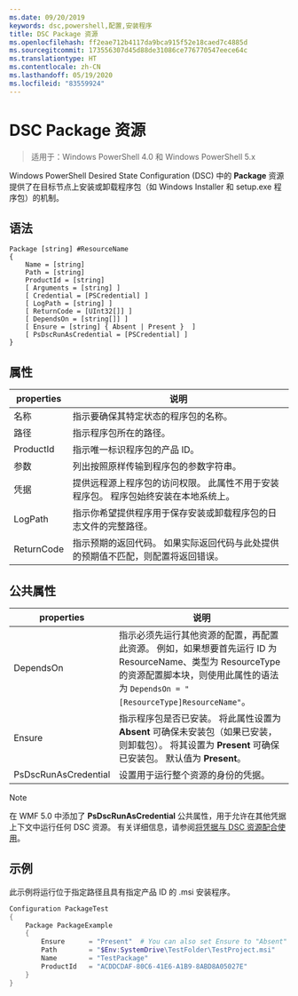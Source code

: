 ```yaml
---
ms.date: 09/20/2019
keywords: dsc,powershell,配置,安装程序
title: DSC Package 资源
ms.openlocfilehash: ff2eae712b4117da9bca915f52e18caed7c4885d
ms.sourcegitcommit: 173556307d45d88de31086ce776770547eece64c
ms.translationtype: HT
ms.contentlocale: zh-CN
ms.lasthandoff: 05/19/2020
ms.locfileid: "83559924"
---
```

# <a name="dsc-package-resource"></a>DSC Package 资源

> 适用于：Windows PowerShell 4.0 和 Windows PowerShell 5.x

Windows PowerShell Desired State Configuration (DSC) 中的 **Package** 资源提供了在目标节点上安装或卸载程序包（如 Windows Installer 和 setup.exe 程序包）的机制。

## <a name="syntax"></a>语法

```Syntax
Package [string] #ResourceName
{
    Name = [string]
    Path = [string]
    ProductId = [string]
    [ Arguments = [string] ]
    [ Credential = [PSCredential] ]
    [ LogPath = [string] ]
    [ ReturnCode = [UInt32[]] ]
    [ DependsOn = [string[]] ]
    [ Ensure = [string] { Absent | Present }  ]
    [ PsDscRunAsCredential = [PSCredential] ]
}
```

## <a name="properties"></a>属性

|properties |说明 |
|---|---|
|名称 |指示要确保其特定状态的程序包的名称。 |
|路径 |指示程序包所在的路径。 |
|ProductId |指示唯一标识程序包的产品 ID。 |
|参数 |列出按照原样传输到程序包的参数字符串。 |
|凭据 |提供远程源上程序包的访问权限。 此属性不用于安装程序包。 程序包始终安装在本地系统上。 |
|LogPath |指示你希望提供程序用于保存安装或卸载程序包的日志文件的完整路径。 |
|ReturnCode |指示预期的返回代码。 如果实际返回代码与此处提供的预期值不匹配，则配置将返回错误。 |

## <a name="common-properties"></a>公共属性

|properties |说明 |
|---|---|
|DependsOn |指示必须先运行其他资源的配置，再配置此资源。 例如，如果想要首先运行 ID 为 ResourceName、类型为 ResourceType 的资源配置脚本块，则使用此属性的语法为 `DependsOn = "[ResourceType]ResourceName"`。 |
|Ensure |指示程序包是否已安装。 将此属性设置为 **Absent** 可确保未安装包（如果已安装，则卸载包）。 将其设置为 **Present** 可确保已安装包。 默认值为 **Present**。 |
|PsDscRunAsCredential |设置用于运行整个资源的身份的凭据。 |

> [!NOTE]
> 在 WMF 5.0 中添加了 **PsDscRunAsCredential** 公共属性，用于允许在其他凭据上下文中运行任何 DSC 资源。 有关详细信息，请参阅[将凭据与 DSC 资源配合使用](../../../configurations/runasuser.md)。

## <a name="example"></a>示例

此示例将运行位于指定路径且具有指定产品 ID 的 .msi 安装程序。

```powershell
Configuration PackageTest
{
    Package PackageExample
    {
        Ensure      = "Present"  # You can also set Ensure to "Absent"
        Path        = "$Env:SystemDrive\TestFolder\TestProject.msi"
        Name        = "TestPackage"
        ProductId   = "ACDDCDAF-80C6-41E6-A1B9-8ABD8A05027E"
    }
}
```
